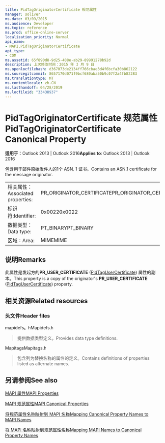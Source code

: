 ```yaml
---
title: PidTagOriginatorCertificate 规范属性
manager: soliver
ms.date: 03/09/2015
ms.audience: Developer
ms.topic: reference
ms.prod: office-online-server
localization_priority: Normal
api_name:
- MAPI.PidTagOriginatorCertificate
api_type:
- COM
ms.assetid: 65f890d8-9d25-408e-ab29-89991278b92d
description: 上次修改时间：2015 年 3 月 9 日
ms.openlocfilehash: d367073de2134ff766cbae3d4f6bcfa30b862122
ms.sourcegitcommit: 8657170d071f9bcf680aba50b9c07f2a4fb82283
ms.translationtype: MT
ms.contentlocale: zh-CN
ms.lasthandoff: 04/28/2019
ms.locfileid: "33438937"
---
```

# <a name="pidtagoriginatorcertificate-canonical-property"></a><span data-ttu-id="25939-103">PidTagOriginatorCertificate 规范属性</span><span class="sxs-lookup"><span data-stu-id="25939-103">PidTagOriginatorCertificate Canonical Property</span></span>

  
  
<span data-ttu-id="25939-104">**适用于**：Outlook 2013 | Outlook 2016</span><span class="sxs-lookup"><span data-stu-id="25939-104">**Applies to**: Outlook 2013 | Outlook 2016</span></span> 
  
<span data-ttu-id="25939-105">包含用于邮件原始发件人的1个 ASN. 1 证书。</span><span class="sxs-lookup"><span data-stu-id="25939-105">Contains an ASN.1 certificate for the message originator.</span></span>
  
|||
|:-----|:-----|
|<span data-ttu-id="25939-106">相关属性：</span><span class="sxs-lookup"><span data-stu-id="25939-106">Associated properties:</span></span>  <br/> |<span data-ttu-id="25939-107">PR_ORIGINATOR_CERTIFICATE</span><span class="sxs-lookup"><span data-stu-id="25939-107">PR_ORIGINATOR_CERTIFICATE</span></span>  <br/> |
|<span data-ttu-id="25939-108">标识符:</span><span class="sxs-lookup"><span data-stu-id="25939-108">Identifier:</span></span>  <br/> |<span data-ttu-id="25939-109">0x0022</span><span class="sxs-lookup"><span data-stu-id="25939-109">0x0022</span></span>  <br/> |
|<span data-ttu-id="25939-110">数据类型：</span><span class="sxs-lookup"><span data-stu-id="25939-110">Data type:</span></span>  <br/> |<span data-ttu-id="25939-111">PT_BINARY</span><span class="sxs-lookup"><span data-stu-id="25939-111">PT_BINARY</span></span>  <br/> |
|<span data-ttu-id="25939-112">区域：</span><span class="sxs-lookup"><span data-stu-id="25939-112">Area:</span></span>  <br/> |<span data-ttu-id="25939-113">MIME</span><span class="sxs-lookup"><span data-stu-id="25939-113">MIME</span></span>  <br/> |
   
## <a name="remarks"></a><span data-ttu-id="25939-114">说明</span><span class="sxs-lookup"><span data-stu-id="25939-114">Remarks</span></span>

<span data-ttu-id="25939-115">此属性是发起方的**PR_USER_CERTIFICATE** ([PidTagUserCertificate](pidtagusercertificate-canonical-property.md)) 属性的副本。</span><span class="sxs-lookup"><span data-stu-id="25939-115">This property is a copy of the originator's **PR_USER_CERTIFICATE** ([PidTagUserCertificate](pidtagusercertificate-canonical-property.md)) property.</span></span>
  
## <a name="related-resources"></a><span data-ttu-id="25939-116">相关资源</span><span class="sxs-lookup"><span data-stu-id="25939-116">Related resources</span></span>

### <a name="header-files"></a><span data-ttu-id="25939-117">头文件</span><span class="sxs-lookup"><span data-stu-id="25939-117">Header files</span></span>

<span data-ttu-id="25939-118">mapidefs。h</span><span class="sxs-lookup"><span data-stu-id="25939-118">Mapidefs.h</span></span>
  
> <span data-ttu-id="25939-119">提供数据类型定义。</span><span class="sxs-lookup"><span data-stu-id="25939-119">Provides data type definitions.</span></span>
    
<span data-ttu-id="25939-120">Mapitags</span><span class="sxs-lookup"><span data-stu-id="25939-120">Mapitags.h</span></span>
  
> <span data-ttu-id="25939-121">包含列为替换名称的属性的定义。</span><span class="sxs-lookup"><span data-stu-id="25939-121">Contains definitions of properties listed as alternate names.</span></span>
    
## <a name="see-also"></a><span data-ttu-id="25939-122">另请参阅</span><span class="sxs-lookup"><span data-stu-id="25939-122">See also</span></span>



[<span data-ttu-id="25939-123">MAPI 属性</span><span class="sxs-lookup"><span data-stu-id="25939-123">MAPI Properties</span></span>](mapi-properties.md)
  
[<span data-ttu-id="25939-124">MAPI 规范属性</span><span class="sxs-lookup"><span data-stu-id="25939-124">MAPI Canonical Properties</span></span>](mapi-canonical-properties.md)
  
[<span data-ttu-id="25939-125">将规范属性名称映射到 MAPI 名称</span><span class="sxs-lookup"><span data-stu-id="25939-125">Mapping Canonical Property Names to MAPI Names</span></span>](mapping-canonical-property-names-to-mapi-names.md)
  
[<span data-ttu-id="25939-126">将 MAPI 名称映射到规范属性名称</span><span class="sxs-lookup"><span data-stu-id="25939-126">Mapping MAPI Names to Canonical Property Names</span></span>](mapping-mapi-names-to-canonical-property-names.md)

